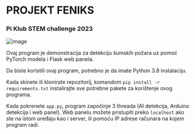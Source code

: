 # PROJEKT FENIKS
### Pi Klub STEM challenge 2023

![image](https://user-images.githubusercontent.com/110066198/221813074-79bc19e3-99c4-43c3-8696-09a5f0a7d43f.png)


Ovaj program je demonstracija za detekciju šumskih požara uz pomoć PyTorch modela i Flask web panela. 

Da biste koristili ovaj program, potrebno je da imate Python 3.8 instalaciju.

Kada skinete ili klonirate repozitorij, komandom `pip install -r requirements.txt` instalirajte sve potrebne pakete za korištenje ovog programa.

Kada pokrenete `app.py`, program započinje 3 threada (AI detekcija, Arduino detekcija i web panel). Web panelu možete pristupiti preko `localhost` ako ste na istom uređaju kao i server, ili pomoću IP adrese računara na kojem program radi.
